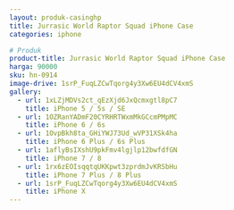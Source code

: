 ```yaml
---
layout: produk-casinghp
title: Jurrasic World Raptor Squad iPhone Case
categories: iphone

# Produk
product-title: Jurrasic World Raptor Squad iPhone Case
harga: 90000
sku: hn-0914
image-drive: 1srP_FuqLZCwTqorg4y3Xw6EU4dCV4xmS
gallery:
  - url: 1xLZjMDVs2ct_qEzXjd6JxQcmxgtl8pC7
    title: iPhone 5 / 5s / SE
  - url: 1OZRanYADmF20CYRHRTWxmMkGCcmPMpMC
    title: iPhone 6 / 6s
  - url: 1OvpBkh8ta_GHiYWJ73Ud_wVP31XSk4ha
    title: iPhone 6 Plus / 6s Plus
  - url: 1aflyBsIXshU9pkFmv4lgjlp12bwfdfGN
    title: iPhone 7 / 8
  - url: 1rx6zEOIsqqtqUKKpwt3zprdmJvKRSbHu
    title: iPhone 7 Plus / 8 Plus
  - url: 1srP_FuqLZCwTqorg4y3Xw6EU4dCV4xmS
    title: iPhone X
---
```

